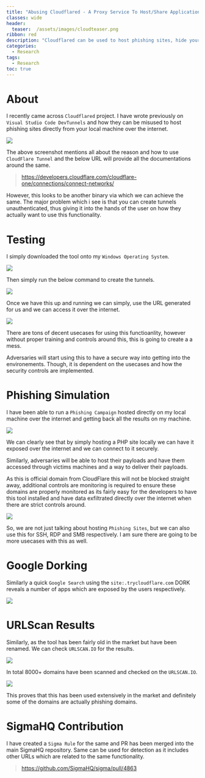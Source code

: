 ```yaml
---
title: "Abusing Cloudflared - A Proxy Service To Host/Share Applications"
classes: wide
header:
  teaser:  /assets/images/cloudteaser.png
ribbon: red
description: "Cloudflared can be used to host phishing sites, hide your maliciouness behind cloudflare owned subdomain and bypass security controls. "
categories:
  - Research
tags:
  - Research
toc: true
---
```


# About

I recently came across `Cloudflared` project. I have wrote previously on `Visual Studio Code DevTunnels` and how they can be misused to host phishing sites directly from your local machine over the internet. 

![](/assets/CloudFlare/6.png)

The above screenshot mentions all about the reason and how to use `CloudFlare Tunnel` and the below URL will provide all the documentations around the same. 

> https://developers.cloudflare.com/cloudflare-one/connections/connect-networks/

However, this looks to be another binary via which we can achieve the same. The major problem which i see is that you can create tunnels unauthenticated, thus giving it into the hands of the user on how they actually want to use this functionality. 

# Testing

I simply downloaded the tool onto my `Windows Operating System`. 

![](/assets/CloudFlare/1.png)

Then simply run the below command to create the tunnels. 

![](/assets/CloudFlare/2.png)

Once we have this up and running we can simply, use the URL generated for us and we can access it over the internet. 

![](/assets/CloudFlare/3.png)

There are tons of decent usecases for using this functioanlity, however without proper training and controls around this, this is going to create a a mess. 

Adversaries will start using this to have a secure way into getting into the environements. Though, it is dependent on the usecases and how the security controls are implemented. 

# Phishing Simulation

I have been able to run a `Phishing Campaign` hosted directly on my local machine over the internet and getting back all the results on my machine. 

![](/assets/CloudFlare/4.png)

We can clearly see that by simply hosting a PHP site locally we can have it exposed over the internet and we can connect to it securely. 

Similarly, adversaries will be able to host their payloads and have them accessed through victims machines and a way to deliver their payloads. 

As this is official domain from CloudFlare this will not be blocked straight away, additional controls are monitoring is required to ensure these domains are properly monitored as its fairly easy for the developers to have this tool installed and have data exfiltrated directly over the internet when there are strict controls around. 

![](/assets/CloudFlare/7.png)

So, we are not just talking about hosting `Phishing Sites`, but we can also use this for SSH, RDP and SMB respectively. I am sure there are going to be more usecases with this as well. 

# Google Dorking

Similarly a quick `Google Search` using the `site:.trycloudflare.com` DORK reveals a number of apps which are exposed by the users respectively. 

![](/assets/CloudFlare/8.png)

# URLScan Results

Similarly, as the tool has been fairly old in the market but have been renamed. We can check `URLSCAN.IO` for the results.

![](/assets/CloudFlare/10.png)

In total 8000+ domains have been scanned and checked on the `URLSCAN.IO`. 

![](/assets/CloudFlare/11.png)

This proves that this has been used extensively in the market and definitely some of the domains are actually phishing domains. 

# SigmaHQ Contribution

I have created a `Sigma Rule` for the same and PR has been merged into the main SigmaHQ repository. Same can be used for detection as it includes other URLs which are related to the same functionality. 

> https://github.com/SigmaHQ/sigma/pull/4863


